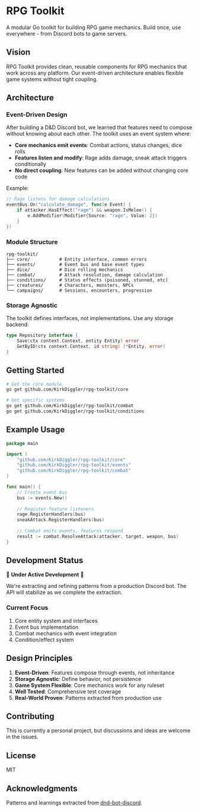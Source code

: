 # RPG Toolkit

A modular Go toolkit for building RPG game mechanics. Build once, use everywhere - from Discord bots to game servers.

## Vision

RPG Toolkit provides clean, reusable components for RPG mechanics that work across any platform. Our event-driven architecture enables flexible game systems without tight coupling.

## Architecture

### Event-Driven Design

After building a D&D Discord bot, we learned that features need to compose without knowing about each other. The toolkit uses an event system where:

- **Core mechanics emit events**: Combat actions, status changes, dice rolls
- **Features listen and modify**: Rage adds damage, sneak attack triggers conditionally  
- **No direct coupling**: New features can be added without changing core code

Example:
```go
// Rage listens for damage calculations
eventBus.On("calculate_damage", func(e Event) {
    if attacker.HasEffect("rage") && weapon.IsMelee() {
        e.AddModifier(Modifier{Source: "rage", Value: 2})
    }
})
```

### Module Structure

```
rpg-toolkit/
├── core/           # Entity interface, common errors
├── events/         # Event bus and base event types  
├── dice/           # Dice rolling mechanics
├── combat/         # Attack resolution, damage calculation
├── conditions/     # Status effects (poisoned, stunned, etc)
├── creatures/      # Characters, monsters, NPCs
└── campaigns/      # Sessions, encounters, progression
```

### Storage Agnostic

The toolkit defines interfaces, not implementations. Use any storage backend:

```go
type Repository interface {
    Save(ctx context.Context, entity Entity) error
    GetByID(ctx context.Context, id string) (*Entity, error)
}
```

## Getting Started

```bash
# Get the core module
go get github.com/KirkDiggler/rpg-toolkit/core

# Get specific systems
go get github.com/KirkDiggler/rpg-toolkit/combat
go get github.com/KirkDiggler/rpg-toolkit/conditions
```

## Example Usage

```go
package main

import (
    "github.com/KirkDiggler/rpg-toolkit/core"
    "github.com/KirkDiggler/rpg-toolkit/events"
    "github.com/KirkDiggler/rpg-toolkit/combat"
)

func main() {
    // Create event bus
    bus := events.New()
    
    // Register feature listeners
    rage.RegisterHandlers(bus)
    sneakAttack.RegisterHandlers(bus)
    
    // Combat emits events, features respond
    result := combat.ResolveAttack(attacker, target, weapon, bus)
}
```

## Development Status

🚧 **Under Active Development** 🚧

We're extracting and refining patterns from a production Discord bot. The API will stabilize as we complete the extraction.

### Current Focus
1. Core entity system and interfaces
2. Event bus implementation  
3. Combat mechanics with event integration
4. Condition/effect system

## Design Principles

1. **Event-Driven**: Features compose through events, not inheritance
2. **Storage Agnostic**: Define behavior, not persistence
3. **Game System Flexible**: Core mechanics work for any ruleset
4. **Well Tested**: Comprehensive test coverage
5. **Real-World Proven**: Patterns extracted from production use

## Contributing

This is currently a personal project, but discussions and ideas are welcome in the issues.

## License

MIT

## Acknowledgments

Patterns and learnings extracted from [dnd-bot-discord](https://github.com/KirkDiggler/dnd-bot-discord).